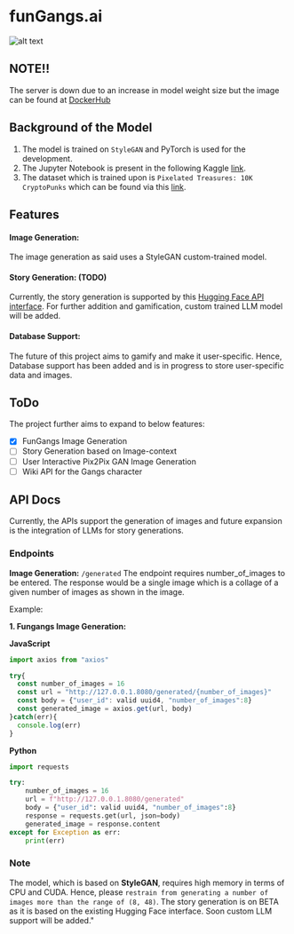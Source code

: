 # funGangs.ai

![alt text](https://i.ibb.co/98LQsXM/Screenshot-20231013-154312.png)

## NOTE!!
The server is down due to an increase in model weight size but the image can be found at [DockerHub](https://hub.docker.com/repository/docker/kausthubkannan/fungangs-ai)

## Background of the Model
1. The model is trained on `StyleGAN` and PyTorch is used for the development.
2. The Jupyter Notebook is present in the following Kaggle [link](https://www.kaggle.com/code/kausthubkannan/character-generation-stylegan).
3. The dataset which is trained upon is `Pixelated Treasures: 10K CryptoPunks`
which can be found via this [link](https://www.kaggle.com/datasets/chwasiq0569/cryptopunks-pixel-art-dataset/).

## Features
#### Image Generation:
The image generation as said uses a StyleGAN custom-trained model.

#### Story Generation: (TODO)
Currently, the story generation is supported by this [Hugging Face API interface](https://api-inference.huggingface.co/models/coffeeee/nsfw-story-generator2). For further addition and gamification, custom trained LLM model will be added.

#### Database Support:
The future of this project aims to gamify and make it user-specific. Hence, Database support has been added and is in progress to store user-specific data and images.

## ToDo
The project further aims to expand to below features:
- [x] FunGangs Image Generation
- [ ] Story Generation based on Image-context
- [ ] User Interactive Pix2Pix GAN Image Generation
- [ ] Wiki API for the Gangs character

## API Docs
Currently, the APIs support the generation of images and future expansion is the integration of LLMs for story generations.

### Endpoints

**Image Generation:** `/generated`
The endpoint requires number_of_images to be entered. The response would be a single image which is a collage of a given
number of images as shown in the image.

Example:

**1. Fungangs Image Generation:**

**JavaScript**
```javascript
import axios from "axios"

try{
  const number_of_images = 16
  const url = "http://127.0.0.1.8080/generated/{number_of_images}"
  const body = {"user_id": valid uuid4, "number_of_images":8}
  const generated_image = axios.get(url, body)
}catch(err){
  console.log(err)
}
```

**Python**
```python
import requests

try:
    number_of_images = 16
    url = f"http://127.0.0.1.8080/generated"
    body = {"user_id": valid uuid4, "number_of_images":8}
    response = requests.get(url, json=body)
    generated_image = response.content
except for Exception as err:
    print(err)
```

### Note
The model, which is based on **StyleGAN**, requires high memory in terms of CPU and CUDA. Hence, please `restrain from generating a number of images more than the range of (8, 48)`. The story generation is on BETA as it is based on the existing Hugging Face interface. Soon custom LLM support will be added."
